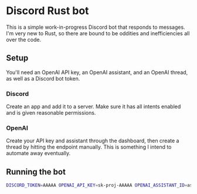 # Discord Rust bot

This is a simple work-in-progress Discord bot that responds to messages. I'm very new to Rust, so there are bound to be oddities and inefficiencies all over the code.

## Setup

You'll need an OpenAI API key, an OpenAI assistant, and an OpenAI thread, as well as a Discord bot token.

### Discord

Create an app and add it to a server. Make sure it has all intents enabled and is given reasonable permissions.

### OpenAI

Create your API key and assistant through the dashboard, then create a thread by hitting the endpoint manually. This is something I intend to automate away eventually.

## Running the bot

```sh
DISCORD_TOKEN=AAAAA OPENAI_API_KEY=sk-proj-AAAAA OPENAI_ASSISTANT_ID=asst_AAAAA OPENAI_THREAD_ID=thread_AAAAA cargo run
```
